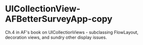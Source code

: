 # UICollectionView-AFBetterSurveyApp-copy
Ch.4 in AF's book on UICollectionViews - subclassing FlowLayout, decoration views, and sundry other display issues.
